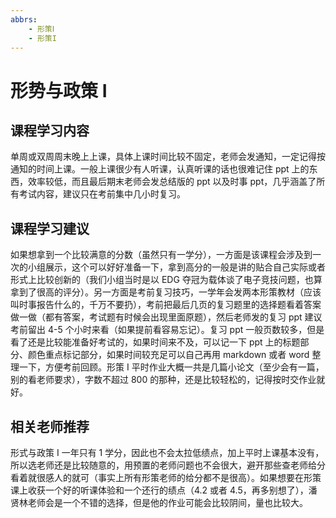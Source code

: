 ```yaml
---
abbrs:
    - 形策Ⅰ
    - 形策I
---
```


# 形势与政策 Ⅰ

## 课程学习内容
单周或双周周末晚上上课，具体上课时间比较不固定，老师会发通知，一定记得按通知的时间上课。一般上课很少有人听课，认真听课的话也很难记住 ppt 上的东西，效率较低，而且最后期末老师会发总结版的 ppt 以及时事 ppt，几乎涵盖了所有考试内容，建议只在考前集中几小时复习。

## 课程学习建议
如果想拿到一个比较满意的分数（虽然只有一学分），一方面是该课程会涉及到一次的小组展示，这个可以好好准备一下，拿到高分的一般是讲的贴合自己实际或者形式上比较创新的（我们小组当时是以 EDG 夺冠为载体谈了电子竞技问题，也算拿到了很高的评分）。另一方面是考前复习技巧，一学年会发两本形策教材（应该叫时事报告什么的，千万不要扔），考前把最后几页的复习题里的选择题看着答案做一做（都有答案，考试题有时候会出现里面原题），然后老师发的复习 ppt 建议考前留出 4-5 个小时来看（如果提前看容易忘记）。复习 ppt 一般页数较多，但是看了还是比较能准备好考试的，如果时间来不及，可以记一下 ppt 上的标题部分、颜色重点标记部分，如果时间较充足可以自己再用 markdown 或者 word 整理一下，方便考前回顾。形策 Ⅰ 平时作业大概一共是几篇小论文（至少会有一篇，别的看老师要求），字数不超过 800 的那种，还是比较轻松的，记得按时交作业就好。

## 相关老师推荐
形式与政策 Ⅰ 一年只有 1 学分，因此也不会太拉低绩点，加上平时上课基本没有，所以选老师还是比较随意的，用预置的老师问题也不会很大，避开那些查老师给分看着就很感人的就可（事实上所有形策老师的给分都不是很高）。如果想要在形策课上收获一个好的听课体验和一个还行的绩点（4.2 或者 4.5，再多别想了），潘贤林老师会是一个不错的选择，但是他的作业可能会比较阴间，量也比较大。